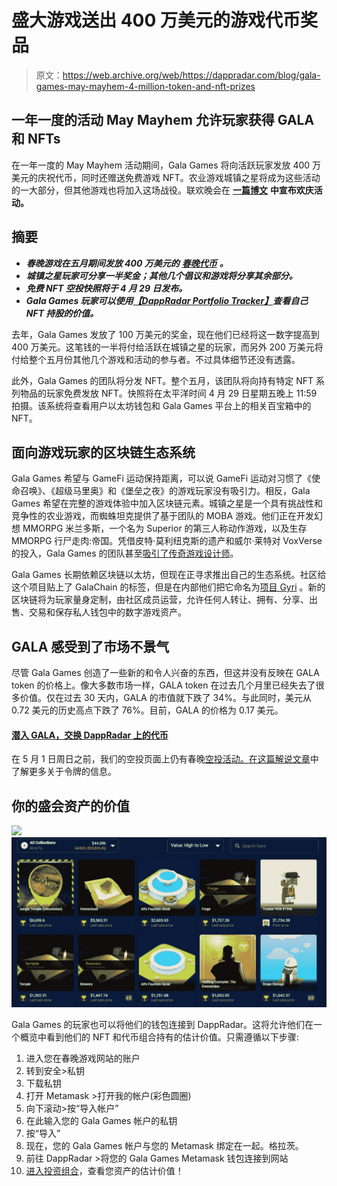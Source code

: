 # 盛大游戏送出 400 万美元的游戏代币奖品

> 原文：<https://web.archive.org/web/https://dappradar.com/blog/gala-games-may-mayhem-4-million-token-and-nft-prizes>

## 一年一度的活动 May Mayhem 允许玩家获得 GALA 和 NFTs

在一年一度的 May Mayhem 活动期间，Gala Games 将向活跃玩家发放 400 万美元的庆祝代币，同时还赠送免费游戏 NFT。农业游戏城镇之星将成为这些活动的一大部分，但其他游戏也将加入这场战役。联欢晚会在 [**一篇博文**](https://web.archive.org/web/20220927114854/https://blog.gala.games/gala-games-puts-up-millions-in-may-c7b364ff9001) **中宣布欢庆活动。**

## 摘要

*   ***春晚游戏在五月期间发放 400 万美元的*** [***春晚代币***](https://web.archive.org/web/20220927114854/https://dappradar.com/hub/token/eth/GALA/ETH?from=0x15d4c048f83bd7e37d49ea4c83a07267ec4203da) ***。***
*   ***城镇之星玩家可分享一半奖金；其他几个倡议和游戏将分享其余部分。***
*   ***免费 NFT 空投快照将于 4 月 29 日发布。***
*   ***Gala Games 玩家可以使用***[***【DappRadar Portfolio Tracker】***](https://web.archive.org/web/20220927114854/https://dappradar.com/hub/wallet)***查看自己 NFT 持股的价值。***

去年，Gala Games 发放了 100 万美元的奖金，现在他们已经将这一数字提高到 400 万美元。这笔钱的一半将付给活跃在城镇之星的玩家，而另外 200 万美元将付给整个五月份其他几个游戏和活动的参与者。不过具体细节还没有透露。

此外，Gala Games 的团队将分发 NFT。整个五月，该团队将向持有特定 NFT 系列物品的玩家免费发放 NFT。快照将在太平洋时间 4 月 29 日星期五晚上 11:59 拍摄。该系统将查看用户以太坊钱包和 Gala Games 平台上的相关百宝箱中的 NFT。

## 面向游戏玩家的区块链生态系统

Gala Games 希望与 GameFi 运动保持距离，可以说 GameFi 运动对习惯了《使命召唤》、《超级马里奥》和《堡垒之夜》的游戏玩家没有吸引力。相反，Gala Games 希望在完整的游戏体验中加入区块链元素。城镇之星是一个具有挑战性和竞争性的农业游戏，而蜘蛛坦克提供了基于团队的 MOBA 游戏。他们正在开发幻想 MMORPG 米兰多斯，一个名为 Superior 的第三人称动作游戏，以及生存 MMORPG 行尸走肉:帝国。凭借皮特·莫利纽克斯的遗产和威尔·莱特对 VoxVerse 的投入，Gala Games 的团队甚至[吸引了传奇游戏设计师](https://web.archive.org/web/20220927114854/https://dappradar.com/blog/games-industry-veterans-join-gala-games-ecosystem/)。

Gala Games 长期依赖区块链以太坊，但现在正寻求推出自己的生态系统。社区给这个项目贴上了 GalaChain 的标签，但是在内部他们把它命名为[项目 Gyri](https://web.archive.org/web/20220927114854/https://dappradar.com/blog/gala-games-presents-its-blockchain-what-is-project-gyri/) 。新的区块链将为玩家量身定制，由社区成员运营，允许任何人转让、拥有、分享、出售、交易和保存私人钱包中的数字游戏资产。

## GALA 感受到了市场不景气

尽管 Gala Games 创造了一些新的和令人兴奋的东西，但这并没有反映在 GALA token 的价格上。像大多数市场一样，GALA token 在过去几个月里已经失去了很多价值。仅在过去 30 天内，GALA 的市值就下跌了 34%。与此同时，美元从 0.72 美元的历史高点下跌了 76%。目前，GALA 的价格为 0.17 美元。

#### [潜入 GALA，交换 DappRadar 上的代币](https://web.archive.org/web/20220927114854/https://dappradar.com/hub/token/eth/GALA/ETH?from=0x15d4c048f83bd7e37d49ea4c83a07267ec4203da)

在 5 月 1 日周日之前，我们的空投页面上仍有春晚[空投活动。在](https://web.archive.org/web/20220927114854/https://dappradar.com/hub/airdrops)[这篇解说文章](https://web.archive.org/web/20220927114854/https://dappradar.com/blog/explained-gala-games-gala-token)中了解更多关于令牌的信息。

## 你的盛会资产的价值

![](img/732d7b9a81ec8bb0611876c5d488a2f0.png)![](img/f731ce0cfec049c2e71800a4b60d4a4e.png)

Gala Games 的玩家也可以将他们的钱包连接到 DappRadar。这将允许他们在一个概览中看到他们的 NFT 和代币组合持有的估计价值。只需遵循以下步骤:

1.  进入您在春晚游戏网站的账户
2.  转到安全>私钥
3.  下载私钥
4.  打开 Metamask >打开我的帐户(彩色圆圈)
5.  向下滚动>按“导入帐户”
6.  在此输入您的 Gala Games 帐户的私钥
7.  按“导入”
8.  现在，您的 Gala Games 帐户与您的 Metamask 绑定在一起。格拉茨。
9.  前往 DappRadar >将您的 Gala Games Metamask 钱包连接到网站
10.  [进入投资组合](https://web.archive.org/web/20220927114854/https://dappradar.com/hub/wallet)，查看您资产的估计价值！
